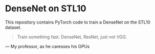 # DenseNet on STL10

This repository contains PyTorch code to train a DenseNet on the STL10 dataset.

> Train something fast. DenseNet, ResNet, just not VGG.

&mdash; My professor, as he caresses his GPUs
